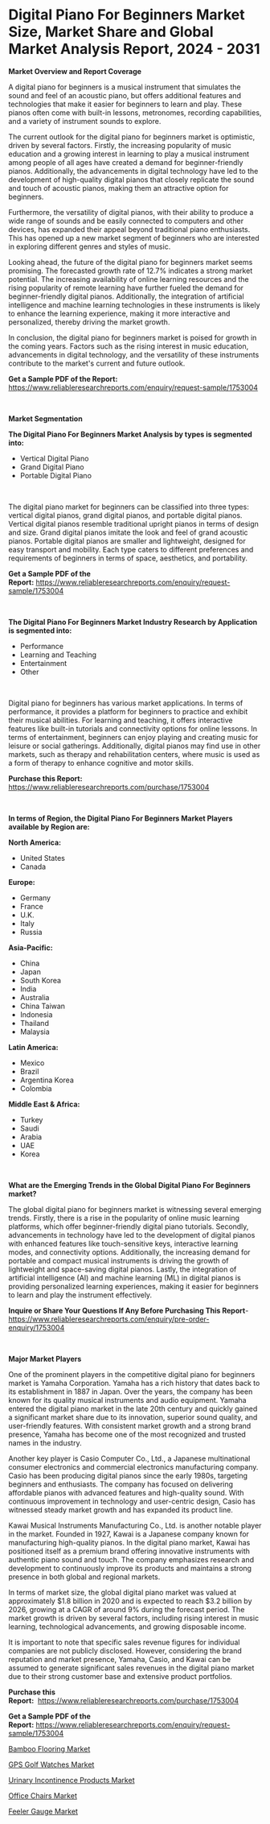 <p><h1>Digital Piano For Beginners Market Size, Market Share and Global Market Analysis Report, 2024 - 2031</h1></p><p><strong>Market Overview and Report Coverage</strong></p>
<p><p>A digital piano for beginners is a musical instrument that simulates the sound and feel of an acoustic piano, but offers additional features and technologies that make it easier for beginners to learn and play. These pianos often come with built-in lessons, metronomes, recording capabilities, and a variety of instrument sounds to explore.</p><p>The current outlook for the digital piano for beginners market is optimistic, driven by several factors. Firstly, the increasing popularity of music education and a growing interest in learning to play a musical instrument among people of all ages have created a demand for beginner-friendly pianos. Additionally, the advancements in digital technology have led to the development of high-quality digital pianos that closely replicate the sound and touch of acoustic pianos, making them an attractive option for beginners.</p><p>Furthermore, the versatility of digital pianos, with their ability to produce a wide range of sounds and be easily connected to computers and other devices, has expanded their appeal beyond traditional piano enthusiasts. This has opened up a new market segment of beginners who are interested in exploring different genres and styles of music.</p><p>Looking ahead, the future of the digital piano for beginners market seems promising. The forecasted growth rate of 12.7% indicates a strong market potential. The increasing availability of online learning resources and the rising popularity of remote learning have further fueled the demand for beginner-friendly digital pianos. Additionally, the integration of artificial intelligence and machine learning technologies in these instruments is likely to enhance the learning experience, making it more interactive and personalized, thereby driving the market growth.</p><p>In conclusion, the digital piano for beginners market is poised for growth in the coming years. Factors such as the rising interest in music education, advancements in digital technology, and the versatility of these instruments contribute to the market's current and future outlook.</p></p>
<p><strong>Get a Sample PDF of the Report:</strong> <a href="https://www.reliableresearchreports.com/enquiry/request-sample/1753004">https://www.reliableresearchreports.com/enquiry/request-sample/1753004</a></p>
<p>&nbsp;</p>
<p><strong>Market Segmentation</strong></p>
<p><strong>The Digital Piano For Beginners Market Analysis by types is segmented into:</strong></p>
<p><ul><li>Vertical Digital Piano</li><li>Grand Digital Piano</li><li>Portable Digital Piano</li></ul></p>
<p>&nbsp;</p>
<p><p>The digital piano market for beginners can be classified into three types: vertical digital pianos, grand digital pianos, and portable digital pianos. Vertical digital pianos resemble traditional upright pianos in terms of design and size. Grand digital pianos imitate the look and feel of grand acoustic pianos. Portable digital pianos are smaller and lightweight, designed for easy transport and mobility. Each type caters to different preferences and requirements of beginners in terms of space, aesthetics, and portability.</p></p>
<p><strong>Get a Sample PDF of the Report:</strong>&nbsp;<a href="https://www.reliableresearchreports.com/enquiry/request-sample/1753004">https://www.reliableresearchreports.com/enquiry/request-sample/1753004</a></p>
<p>&nbsp;</p>
<p><strong>The Digital Piano For Beginners Market Industry Research by Application is segmented into:</strong></p>
<p><ul><li>Performance</li><li>Learning and Teaching</li><li>Entertainment</li><li>Other</li></ul></p>
<p>&nbsp;</p>
<p><p>Digital piano for beginners has various market applications. In terms of performance, it provides a platform for beginners to practice and exhibit their musical abilities. For learning and teaching, it offers interactive features like built-in tutorials and connectivity options for online lessons. In terms of entertainment, beginners can enjoy playing and creating music for leisure or social gatherings. Additionally, digital pianos may find use in other markets, such as therapy and rehabilitation centers, where music is used as a form of therapy to enhance cognitive and motor skills.</p></p>
<p><strong>Purchase this Report:</strong>&nbsp; <a href="https://www.reliableresearchreports.com/purchase/1753004">https://www.reliableresearchreports.com/purchase/1753004</a></p>
<p>&nbsp;</p>
<p><strong>In terms of Region, the Digital Piano For Beginners Market Players available by Region are:</strong></p>
<p>
    <p> <strong> North America: </strong>
        <ul>
            <li>United States</li>
            <li>Canada</li>
        </ul>
        </p> 
    <p> <strong> Europe: </strong>
        <ul>
            <li>Germany</li>
            <li>France</li>
            <li>U.K.</li>
            <li>Italy</li>
            <li>Russia</li>
        </ul>
        </p> 
    <p> <strong> Asia-Pacific: </strong>
        <ul>
            <li>China</li>
            <li>Japan</li>
            <li>South Korea</li>
            <li>India</li>
            <li>Australia</li>
            <li>China Taiwan</li>
            <li>Indonesia</li>
            <li>Thailand</li>
            <li>Malaysia</li>
        </ul>
        </p> 
    <p> <strong> Latin America: </strong>
        <ul>
            <li>Mexico</li>
            <li>Brazil</li>
            <li>Argentina Korea</li>
            <li>Colombia</li>
        </ul>
        </p> 
    <p> <strong> Middle East & Africa: </strong>
        <ul>
            <li>Turkey</li>
            <li>Saudi</li>
            <li>Arabia</li>
            <li>UAE</li>
            <li>Korea</li>
        </ul>
    </p>
    </p>
<p>&nbsp;</p>
<p><strong>What are the Emerging Trends in the Global Digital Piano For Beginners market?</strong></p>
<p><p>The global digital piano for beginners market is witnessing several emerging trends. Firstly, there is a rise in the popularity of online music learning platforms, which offer beginner-friendly digital piano tutorials. Secondly, advancements in technology have led to the development of digital pianos with enhanced features like touch-sensitive keys, interactive learning modes, and connectivity options. Additionally, the increasing demand for portable and compact musical instruments is driving the growth of lightweight and space-saving digital pianos. Lastly, the integration of artificial intelligence (AI) and machine learning (ML) in digital pianos is providing personalized learning experiences, making it easier for beginners to learn and play the instrument effectively.</p></p>
<p><strong>Inquire or Share Your Questions If Any Before Purchasing This Report</strong>- <a href="https://www.reliableresearchreports.com/enquiry/pre-order-enquiry/1753004">https://www.reliableresearchreports.com/enquiry/pre-order-enquiry/1753004</a></p>
<p>&nbsp;</p>
<p><strong>Major Market Players</strong></p>
<p><p>One of the prominent players in the competitive digital piano for beginners market is Yamaha Corporation. Yamaha has a rich history that dates back to its establishment in 1887 in Japan. Over the years, the company has been known for its quality musical instruments and audio equipment. Yamaha entered the digital piano market in the late 20th century and quickly gained a significant market share due to its innovation, superior sound quality, and user-friendly features. With consistent market growth and a strong brand presence, Yamaha has become one of the most recognized and trusted names in the industry.</p><p>Another key player is Casio Computer Co., Ltd., a Japanese multinational consumer electronics and commercial electronics manufacturing company. Casio has been producing digital pianos since the early 1980s, targeting beginners and enthusiasts. The company has focused on delivering affordable pianos with advanced features and high-quality sound. With continuous improvement in technology and user-centric design, Casio has witnessed steady market growth and has expanded its product line. </p><p>Kawai Musical Instruments Manufacturing Co., Ltd. is another notable player in the market. Founded in 1927, Kawai is a Japanese company known for manufacturing high-quality pianos. In the digital piano market, Kawai has positioned itself as a premium brand offering innovative instruments with authentic piano sound and touch. The company emphasizes research and development to continuously improve its products and maintains a strong presence in both global and regional markets.</p><p>In terms of market size, the global digital piano market was valued at approximately $1.8 billion in 2020 and is expected to reach $3.2 billion by 2026, growing at a CAGR of around 9% during the forecast period. The market growth is driven by several factors, including rising interest in music learning, technological advancements, and growing disposable income.</p><p>It is important to note that specific sales revenue figures for individual companies are not publicly disclosed. However, considering the brand reputation and market presence, Yamaha, Casio, and Kawai can be assumed to generate significant sales revenues in the digital piano market due to their strong customer base and extensive product portfolios.</p></p>
<p><strong>Purchase this Report:</strong>&nbsp;&nbsp;<a href="https://www.reliableresearchreports.com/purchase/1753004">https://www.reliableresearchreports.com/purchase/1753004</a></p>
<p></p>
<p><strong>Get a Sample PDF of the Report:</strong>&nbsp;<a href="https://www.reliableresearchreports.com/enquiry/request-sample/1753004">https://www.reliableresearchreports.com/enquiry/request-sample/1753004</a></p>
<p><p><a href="https://github.com/rexevange/Market-Research-Report-List-2/blob/main/bamboo-flooring-market.md">Bamboo Flooring Market</a></p><p><a href="https://github.com/FassouRP/Market-Research-Report-List-2/blob/main/gps-golf-watches-market.md">GPS Golf Watches Market</a></p><p><a href="https://github.com/lilstefpacute/Market-Research-Report-List-2/blob/main/urinary-incontinence-products-market.md">Urinary Incontinence Products Market</a></p><p><a href="https://github.com/AKSHATREPORTPRIME/Market-Research-Report-List-2/blob/main/office-chairs-market.md">Office Chairs Market</a></p><p><a href="https://github.com/Chiragrp26/Market-Research-Report-List-2/blob/main/feeler-gauge-market.md">Feeler Gauge Market</a></p></p>